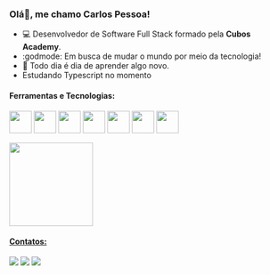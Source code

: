 ### Olá👋, me chamo Carlos Pessoa!

- 💻 Desenvolvedor de Software Full Stack formado pela **Cubos Academy**.
-  :godmode: Em busca de mudar o mundo por meio da tecnologia!
-  📝 Todo dia é dia de aprender algo novo.
-  Estudando Typescript no momento

#### Ferramentas e Tecnologias:

<img src="https://cdn.jsdelivr.net/gh/devicons/devicon/icons/html5/html5-original.svg" width="40" height="40"/> <img src="https://cdn.jsdelivr.net/gh/devicons/devicon/icons/css3/css3-original.svg" width="40" height="40"/> <img src="https://cdn.jsdelivr.net/gh/devicons/devicon/icons/javascript/javascript-original.svg" width="40" height="40"/> <img src="https://cdn.jsdelivr.net/gh/devicons/devicon/icons/nodejs/nodejs-original.svg" width="40" height="40"/> <img src="https://cdn.jsdelivr.net/gh/devicons/devicon/icons/react/react-original.svg" width="40" height="40"/> <img src="https://cdn.jsdelivr.net/gh/devicons/devicon/icons/postgresql/postgresql-original.svg" width="40" height="40"/> <img src="https://cdn.jsdelivr.net/gh/devicons/devicon/icons/photoshop/photoshop-plain.svg" width="40" height="40"/>

<div>  <a href="https://github.com/seu-usuário-aqui">  <img height="150em" src="https://github-readme-stats.vercel.app/api/top-langs/?username=carlpess&layout=compact&langs_count=7&theme=dracula"/> </div>

#### Contatos:

<div>
<a href="https://instagram.com/carl___pess/" target="_blank"><img src="https://img.shields.io/badge/-Instagram-%23E4405F?style=for-the-badge&logo=instagram&logoColor=white" target="_blank"></a>
<a href = "mailto:carlos.henriquepessoa15@gmail.com"><img src="https://img.shields.io/badge/Gmail-D14836?style=for-the-badge&logo=gmail&logoColor=white" target="_blank"></a>
<a href="https://www.linkedin.com/in/carlos-pessoa30" target="_blank"><img src="https://img.shields.io/badge/-LinkedIn-%230077B5?style=for-the-badge&logo=linkedin&logoColor=white" target="_blank"></a>   
</div>
